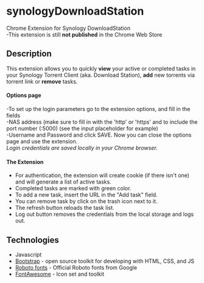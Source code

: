 # synologyDownloadStation

Chrome Extension for Synology DownloadStation  
-This extension is still **not published** in the Chrome Web Store

## Description

This extension allows you to quickly **view** your active or completed tasks in your Synology Torrent Client (aka. Download Station), **add** new torrents via torrent link or **remove** tasks.
#### Options page
-To set up the login parameters go to the extension options, and fill in the fields  
-NAS address (make sure to fill in with the 'http' or 'https' and to include the port number (:5000) (see the input placeholder for example)  
-Username and Password and click SAVE. Now you can close the options page and use the extension.  
_Login credentials are saved locally in your Chrome browser._

#### The Extension
* For authentication, the extension will create cookie (if there isn't one) and will generate a list of active tasks.
* Completed tasks are marked with green color.
* To add a new task, insert the URL in the "Add task" field.
* You can remove task by click on the trash icon next to it.
* The refresh button reloads the task list.
* Log out button removes the credentials from the local storage and logs out.

## Technologies

* Javascript
* [Bootstrap](https://getbootstrap.com/) - open source toolkit for developing with HTML, CSS, and JS
* [Roboto fonts](https://fonts.google.com/specimen/Roboto) - Official Roboto fonts from Google
* [FontAwesome](https://fontawesome.com/) - Icon set and toolkit
